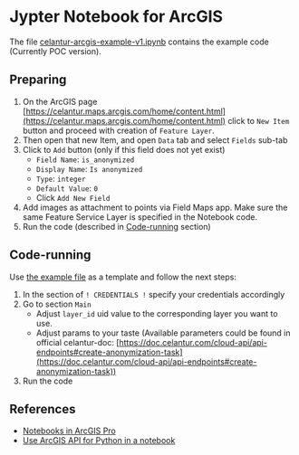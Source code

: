 Jypter Notebook for ArcGIS
==========================

The file [celantur-arcgis-example-v1.ipynb](./celantur-arcgis-example-v1.ipynb) contains the example code (Currently
POC version).

## Preparing
1. On the ArcGIS page [https://celantur.maps.arcgis.com/home/content.html](https://celantur.maps.arcgis.com/home/content.html)
   click to `New Item` button and proceed with creation of `Feature Layer`.
2. Then open that new Item, and open `Data` tab and select `Fields` sub-tab
3. Click to `Add` button (only if this field does not yet exist)
   * `Field Name`: `is_anonymized`
   * `Display Name`: `Is anonymized`
   * `Type`: `integer`
   * `Default Value`: `0`
   * Click `Add New Field`
4. Add images as attachment to points via Field Maps app. Make sure the same Feature Service Layer is specified in the Notebook code.
5. Run the code (described in [Code-running](#code-running) section)


## Code-running
Use [the example file](./celantur-arcgis-example-v1.ipynb) as a template and follow the next steps:
1. In the section of `! CREDENTIALS !` specify your credentials accordingly
2. Go to section `Main`
   * Adjust `layer_id` uid value to the corresponding layer you want to use.
   * Adjust params to your taste (Available parameters could be found in official celantur-doc: [https://doc.celantur.com/cloud-api/api-endpoints#create-anonymization-task](https://doc.celantur.com/cloud-api/api-endpoints#create-anonymization-task))
3. Run the code


## References
- [Notebooks in ArcGIS Pro](https://pro.arcgis.com/en/pro-app/latest/arcpy/get-started/pro-notebooks.htm)
- [Use ArcGIS API for Python in a notebook](https://doc.arcgis.com/en/arcgis-online/reference/use-the-arcgis-api-for-python-in-your-notebook.htm)